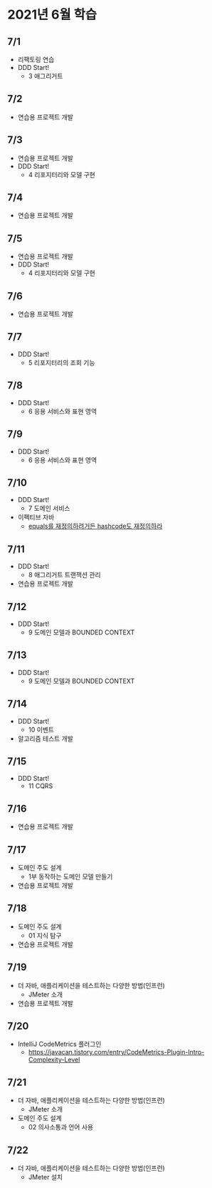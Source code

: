 # 2021년 6월 학습

## 7/1

- 리팩토링 연습
- DDD Start!
  - 3 애그리거트

## 7/2

- 연습용 프로젝트 개발

## 7/3

- 연습용 프로젝트 개발
- DDD Start!
  - 4 리포지터리와 모델 구현

## 7/4

- 연습용 프로젝트 개발

## 7/5

- 연습용 프로젝트 개발
- DDD Start!
  - 4 리포지터리와 모델 구현

## 7/6

- 연습용 프로젝트 개발

## 7/7

- DDD Start!
  - 5 리포지터리의 조회 기능

## 7/8

- DDD Start!
  - 6 응용 서비스와 표현 영역

## 7/9

- DDD Start!
  - 6 응용 서비스와 표현 영역

## 7/10

- DDD Start!
  - 7 도메인 서비스
- 이펙티브 자바
  - [equals를 재정의하려거든 hashcode도 재정의하라](../Java/EffectiveJava/item_11.md)

## 7/11

- DDD Start!
  - 8 애그리거트 트랜잭션 관리
- 연습용 프로젝트 개발

## 7/12

- DDD Start!
  - 9 도메인 모델과 BOUNDED CONTEXT

## 7/13

- DDD Start!
  - 9 도메인 모델과 BOUNDED CONTEXT

## 7/14

- DDD Start!
  - 10 이벤트
- 알고리즘 테스트 개발

## 7/15

- DDD Start!
  - 11 CQRS

## 7/16

- 연습용 프로젝트 개발

## 7/17

- 도메인 주도 설계
  - 1부 동작하는 도메인 모델 만들기
- 연습용 프로젝트 개발

## 7/18

- 도메인 주도 설계
  - 01 지식 탐구
- 연습용 프로젝트 개발

## 7/19

- 더 자바, 애플리케이션을 테스트하는 다양한 방법(인프런)
  - JMeter 소개
- 연습용 프로젝트 개발

## 7/20

- IntelliJ CodeMetrics 플러그인
  - <https://javacan.tistory.com/entry/CodeMetrics-Plugin-Intro-Complexity-Level>

## 7/21

- 더 자바, 애플리케이션을 테스트하는 다양한 방법(인프런)
  - JMeter 소개
- 도메인 주도 설계
  - 02 의사소통과 언어 사용

## 7/22

- 더 자바, 애플리케이션을 테스트하는 다양한 방법(인프런)
  - JMeter 설치
